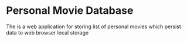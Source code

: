 # Personal Movie Database
The is a web application for storing list of personal movies which persist data to web browser local storage
